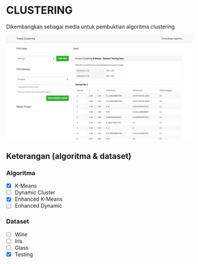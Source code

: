 # CLUSTERING
Dikembangkan sebagai media untuk pembuktian algoritma clustering

![alt text](https://raw.githubusercontent.com/ardanfeb/K-Means/master/assets/img/kmeans.png)

## Keterangan (algoritma & dataset)
### Algoritma
- [x] K-Means
- [ ] Dynamic Cluster
- [x] Enhanced K-Means
- [ ] Enhanced Dynamic

### Dataset
- [ ] Wine
- [ ] Iris
- [ ] Glass
- [x] Testing
